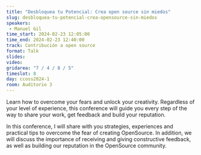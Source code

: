 ```yaml
---
title: "Desbloquea tu Potencial: Crea open source sin miedos"
slug: desbloquea-tu-potencial-crea-opensource-sin-miedos
speakers:
 - Manuel Gil
time_start: 2024-02-23 12:05:00
time_end: 2024-02-23 12:40:00
track: Contribución a open source
format: Talk
slides: 
video: 
gridarea: "7 / 4 / 8 / 5"
timeslot: 8
day: ccoss2024-1
room: Auditorio 3
---
```


Learn how to overcome your fears and unlock your creativity. Regardless of your level of experience, this conference will guide you every step of the way to share your work, get feedback and build your reputation.
 
In this conference, I will share with you strategies, experiences and practical tips to overcome the fear of creating OpenSource. In addition, we will discuss the importance of receiving and giving constructive feedback, as well as building our reputation in the OpenSource community.